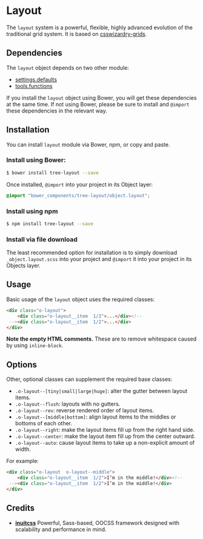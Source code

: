 # Layout

The `layout` system is a powerful, flexible, highly advanced evolution of the
traditional grid system. It is based on
[csswizardry-grids](http://csswizardry.com/csswizardry-grids/).

## Dependencies

The `layout` object depends on two other module:

* [settings.defaults](https://github.com/treeframework/settings.defaults)
* [tools.functions](https://github.com/treeframework/tools.functions)


If you install the `layout` object using Bower, you will get these dependencies 
at the same time. If not using Bower, please be sure to install and `@import` 
these dependencies in the relevant way.

## Installation

You can install `layout` module via Bower,  npm, or copy and paste.

### Install using Bower:

```sh
$ bower install tree-layout --save
```

Once installed, `@import` into your project in its Object layer:

```scss
@import "bower_components/tree-layout/object.layout";
```

### Install using npm

```sh
$ npm install tree-layout --save
```
### Install via file download

The least recommended option for installation is to simply download
`_object.layout.scss` into your project and `@import` it into your project in 
its Objects layer.

## Usage

Basic usage of the `layout` object uses the required classes:

```html
<div class="o-layout">
    <div class="o-layout__item  1/2">...</div><!--
 --><div class="o-layout__item  1/2">...</div>
</div>
```

**Note the empty HTML comments.** These are to remove whitespace caused by using
`inline-block`.

## Options

Other, optional classes can supplement the required base classes:

* `.o-layout--[tiny|small|large|huge]`: alter the gutter between layout items.
* `.o-layout--flush`: layouts with no gutters.
* `.o-layout--rev`: reverse rendered order of layout items.
* `.o-layout--[middle|bottom]`: align layout items to the middles or bottoms of each other.
* `.o-layout--right`: make the layout items fill up from the right hand side.
* `.o-layout--center`: make the layout item fill up from the center outward.
* `.o-layout--auto`: cause layout items to take up a non-explicit amount of width.

For example:

```html
<div class="o-layout  o-layout--middle">
    <div class="o-layout__item  1/2">I’m in the middle!</div><!--
 --><div class="o-layout__item  1/2">I’m in the middle!</div>
</div>
```

## Credits

* **[inuitcss](https://github.com/inuitcss)** Powerful, Sass-based, OOCSS
framework designed with scalability and performance in mind.
